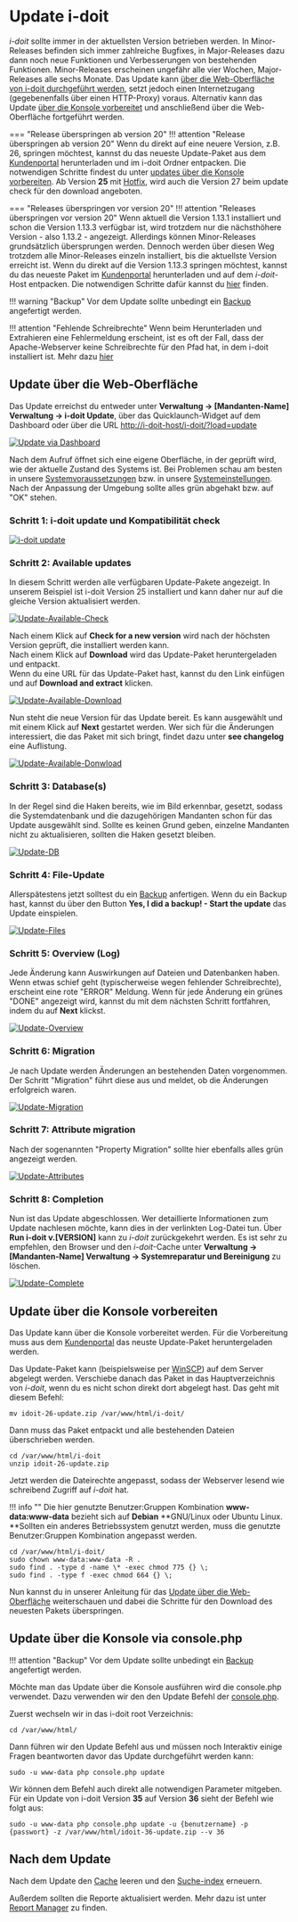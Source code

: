 # Update i-doit

_i-doit_ sollte immer in der aktuellsten Version betrieben werden. In Minor-Releases befinden sich immer zahlreiche Bugfixes, in Major-Releases dazu dann noch neue Funktionen und Verbesserungen von bestehenden Funktionen. Minor-Releases erscheinen ungefähr alle vier Wochen, Major-Releases alle sechs Monate. Das Update kann [über die Web-Oberfläche von i-doit durchgeführt werden](#update-uber-die-web-oberflache), setzt jedoch einen Internetzugang (gegebenenfalls über einen HTTP-Proxy) voraus. Alternativ kann das Update [über die Konsole vorbereitet](#update-uber-die-konsole-vorbereiten) und anschließend über die Web-Oberfläche fortgeführt werden.

=== "Release überspringen ab version 20"
    !!! attention "Release überspringen ab version 20"
        Wenn du direkt auf eine neuere Version, z.B. 26, springen möchtest, kannst du das neueste Update-Paket aus dem [Kundenportal](../administration/kundenportal.md) herunterladen und im i-doit Ordner entpacken. Die notwendigen Schritte findest du unter [updates über die Konsole vorbereiten](#update-uber-die-konsole-vorbereiten).
        Ab Version **25** mit [Hotfix](../administration/hotfixes/hotfix-archiv/index.md), wird auch die Version 27 beim update check für den download angeboten.

=== "Releases überspringen vor version 20"
    !!! attention "Releases überspringen vor version 20"
        Wenn aktuell die Version 1.13.1 installiert und schon die Version 1.13.3 verfügbar ist, wird trotzdem nur die nächsthöhere Version - also 1.13.2 - angezeigt. Allerdings können Minor-Releases grundsätzlich übersprungen werden. Dennoch werden über diesen Weg trotzdem alle Minor-Releases einzeln installiert, bis die aktuellste Version erreicht ist. Wenn du direkt auf die Version 1.13.3 springen möchtest, kannst du das neueste Paket im [Kundenportal](../administration/kundenportal.md) herunterladen und auf dem _i-doit_\-Host entpacken. Die notwendigen Schritte dafür kannst du [hier](#update-uber-die-konsole-vorbereiten) finden.

!!! warning "Backup"
    Vor dem Update sollte unbedingt ein [Backup](daten-sichern-und-wiederherstellen/index.md) angefertigt werden.

!!! attention "Fehlende Schreibrechte"
    Wenn beim Herunterladen und Extrahieren eine Fehlermeldung erscheint, ist es oft der Fall, dass der Apache-Webserver keine Schreibrechte für den Pfad hat, in dem i-doit installiert ist. Mehr dazu [hier](#update-uber-die-konsole-vorbereiten)

## Update über die Web-Oberfläche

Das Update erreichst du entweder unter **Verwaltung → [Mandanten-Name] Verwaltung → i-doit Update**, über das Quicklaunch-Widget auf dem Dashboard oder über die URL <http://i-doit-host/i-doit/?load=update>

[![Update via Dashboard](../assets/images/de/wartung-und-betrieb/update/1-update.png)](../assets/images/de/wartung-und-betrieb/update/1-update.png)

Nach dem Aufruf öffnet sich eine eigene Oberfläche, in der geprüft wird, wie der aktuelle Zustand des Systems ist. Bei Problemen schau am besten in unsere [Systemvoraussetzungen](../installation/systemvoraussetzungen.md) bzw. in unsere [Systemeinstellungen](../installation/manuelle-installation/systemeinstellungen.md). Nach der Anpassung der Umgebung sollte alles grün abgehakt bzw. auf "OK" stehen.

### Schritt 1: i-doit update und Kompatibilität check

[![i-doit update](../assets/images/de/wartung-und-betrieb/update/2-update.png)](../assets/images/en/maintenance-and-operation/update/2-update.png)

### Schritt 2: Available updates

In diesem Schritt werden alle verfügbaren Update-Pakete angezeigt. In unserem Beispiel ist i-doit Version 25 installiert und kann daher nur auf die gleiche Version aktualisiert werden.

[![Update-Available-Check](../assets/images/de/wartung-und-betrieb/update/3-update.png)](../assets/images/de/wartung-und-betrieb/update/3-update.png)

Nach einem Klick auf **Check for a new version** wird nach der höchsten Version geprüft, die installiert werden kann.<br>
Nach einem Klick auf **Download** wird das Update-Paket heruntergeladen und entpackt.<br>
Wenn du eine URL für das Update-Paket hast, kannst du den Link einfügen und auf **Download and extract** klicken.

[![Update-Available-Download](../assets/images/de/wartung-und-betrieb/update/4-update.png)](../assets/images/de/wartung-und-betrieb/update/4-update.png)

Nun steht die neue Version für das Update bereit. Es kann ausgewählt und mit einem Klick auf **Next** gestartet werden. Wer sich für die Änderungen interessiert, die das Paket mit sich bringt, findet dazu unter **see changelog** eine Auflistung.

[![Update-Available-Donwload](../assets/images/de/wartung-und-betrieb/update/5-update.png)](../assets/images/de/wartung-und-betrieb/update/5-update.png)

### Schritt 3: Database(s)

In der Regel sind die Haken bereits, wie im Bild erkennbar, gesetzt, sodass die Systemdatenbank und die dazugehörigen Mandanten schon für das Update ausgewählt sind. Sollte es keinen Grund geben, einzelne Mandanten nicht zu aktualisieren, sollten die Haken gesetzt bleiben.

[![Update-DB](../assets/images/de/wartung-und-betrieb/update/6-update.png)](../assets/images/de/wartung-und-betrieb/update/6-update.png)

### Schritt 4: File-Update

Allerspätestens jetzt solltest du ein [Backup](daten-sichern-und-wiederherstellen/index.md) anfertigen. Wenn du ein Backup hast, kannst du über den Button **Yes, I did a backup! - Start the update** das Update einspielen.

[![Update-Files](../assets/images/de/wartung-und-betrieb/update/7-update.png)](../assets/images/de/wartung-und-betrieb/update/7-update.png)

### Schritt 5: Overview (Log)

Jede Änderung kann Auswirkungen auf Dateien und Datenbanken haben. Wenn etwas schief geht (typischerweise wegen fehlender Schreibrechte), erscheint eine rote "ERROR" Meldung. Wenn für jede Änderung ein grünes "DONE" angezeigt wird, kannst du mit dem nächsten Schritt fortfahren, indem du auf **Next** klickst.

[![Update-Overview](../assets/images/de/wartung-und-betrieb/update/8-update.png)](../assets/images/de/wartung-und-betrieb/update/8-update.png)

### Schritt 6: Migration

Je nach Update werden Änderungen an bestehenden Daten vorgenommen. Der Schritt "Migration" führt diese aus und meldet, ob die Änderungen erfolgreich waren.

[![Update-Migration](../assets/images/de/wartung-und-betrieb/update/9-update.png)](../assets/images/de/wartung-und-betrieb/update/9-update.png)

### Schritt 7: Attribute migration

Nach der sogenannten "Property Migration" sollte hier ebenfalls alles grün angezeigt werden.

[![Update-Attributes](../assets/images/de/wartung-und-betrieb/update/10-update.png)](../assets/images/de/wartung-und-betrieb/update/10-update.png)

### Schritt 8: Completion

Nun ist das Update abgeschlossen. Wer detaillierte Informationen zum Update nachlesen möchte, kann dies in der verlinkten Log-Datei tun. Über **Run i-doit v.[VERSION]** kann zu _i-doit_ zurückgekehrt werden. Es ist sehr zu empfehlen, den Browser und den _i-doit_-Cache unter **Verwaltung → [Mandanten-Name] Verwaltung → Systemreparatur und Bereinigung** zu löschen.

[![Update-Complete](../assets/images/de/wartung-und-betrieb/update/11-update.png)](../assets/images/de/wartung-und-betrieb/update/11-update.png)

## Update über die Konsole vorbereiten

Das Update kann über die Konsole vorbereitet werden. Für die Vorbereitung muss aus dem [Kundenportal](../administration/kundenportal.md) das neuste Update-Paket heruntergeladen werden.

Das Update-Paket kann (beispielsweise per [WinSCP](https://winscp.net/eng/docs/lang:de)) auf dem Server abgelegt werden. Verschiebe danach das Paket in das Hauptverzeichnis von _i-doit_, wenn du es nicht schon direkt dort abgelegt hast.  Das geht mit diesem Befehl:

```shell
mv idoit-26-update.zip /var/www/html/i-doit/
```

Dann muss das Paket entpackt und alle bestehenden Dateien überschrieben werden.

```shell
cd /var/www/html/i-doit
unzip idoit-26-update.zip
```

Jetzt werden die Dateirechte angepasst, sodass der Webserver lesend wie schreibend Zugriff auf _i-doit_ hat.

!!! info ""
    Die hier genutzte Benutzer:Gruppen Kombination **www-data:www-data** bezieht sich auf **Debian** **GNU/Linux oder Ubuntu Linux.
    **Sollten ein anderes Betriebssystem genutzt werden, muss die genutzte Benutzer:Gruppen Kombination angepasst werden.

```shell
cd /var/www/html/i-doit/
sudo chown www-data:www-data -R .
sudo find . -type d -name \* -exec chmod 775 {} \;
sudo find . -type f -exec chmod 664 {} \;
```

Nun kannst du in unserer Anleitung für das [Update über die Web-Oberfläche](#update-uber-die-web-oberflache) weiterschauen und dabei die Schritte für den Download des neuesten Pakets überspringen.

## Update über die Konsole via console.php

!!! attention "Backup"
    Vor dem Update sollte unbedingt ein [Backup](daten-sichern-und-wiederherstellen/index.md) angefertigt werden.

Möchte man das Update über die Konsole ausführen wird die console.php verwendet.
Dazu verwenden wir den den Update Befehl der [console.php](../automatisierung-und-integration/cli/index.md).

Zuerst wechseln wir in das i-doit root Verzeichnis:

```shell
cd /var/www/html/
```

Dann führen wir den Update Befehl aus und müssen noch Interaktiv einige Fragen beantworten davor das Update durchgeführt werden kann:

```shell
sudo -u www-data php console.php update
```

Wir können dem Befehl auch direkt alle notwendigen Parameter mitgeben. Für ein Update von i-doit Version **35** auf Version **36** sieht der Befehl wie folgt aus:

```shell
sudo -u www-data php console.php update -u {benutzername} -p {passwort} -z /var/www/html/idoit-36-update.zip --v 36
```

## Nach dem Update

Nach dem Update den [Cache](../administration/verwaltung/mandanten-name-verwaltung/systemreparatur-und-bereinigung.md) leeren und den [Suche-index](../administration/verwaltung/mandanten-name-verwaltung/systemreparatur-und-bereinigung.md) erneuern.

Außerdem sollten die Reporte aktualisiert werden. Mehr dazu ist unter [Report Manager](../auswertungen/report-manager.md#aktualisieren-der-reports-nach-einem-update) zu finden.
